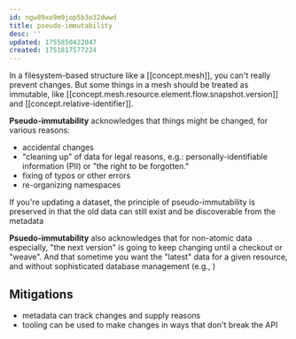 ```yaml
---
id: ngw89xo9m9jop5b3o32dwwd
title: pseudo-immutability
desc: ''
updated: 1755850422047
created: 1751817577224
---
```


In a filesystem-based structure like a [[concept.mesh]], you can't really prevent changes. But some things in a mesh should be treated as immutable, like [[concept.mesh.resource.element.flow.snapshot.version]] and [[concept.relative-identifier]].

**Pseudo-immutability** acknowledges that things might be changed, for various reasons:

- accidental changes
- "cleaning up" of data for legal reasons, e.g.: personally-identifiable information (PII) or "the right to be forgotten."
- fixing of typos or other errors
- re-organizing namespaces

If you're updating a dataset, the principle of pseudo-immutability is preserved in that the old data can still exist and be discoverable from the metadata 


**Psuedo-immutability** also acknowledges that for non-atomic data especially, "the next version" is going to keep changing until a checkout or "weave". And that sometime you want the "latest" data for a given resource, and without sophisticated database management (e.g., )


## Mitigations

- metadata can track changes and supply reasons
- tooling can be used to make changes in ways that don't break the API
